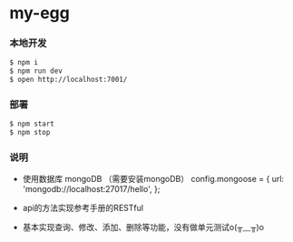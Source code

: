 # my-egg
<!-- 在此次添加使用文档 -->

### 本地开发

```bash
$ npm i
$ npm run dev
$ open http://localhost:7001/
```

### 部署

```bash
$ npm start
$ npm stop
```


### 说明

- 使用数据库 mongoDB （需要安装mongoDB）
  config.mongoose = {
    url: 'mongodb://localhost:27017/hello',
  };

- api的方法实现参考手册的RESTful

- 基本实现查询、修改、添加、删除等功能，没有做单元测试o(╥﹏╥)o

[egg]: https://eggjs.org
